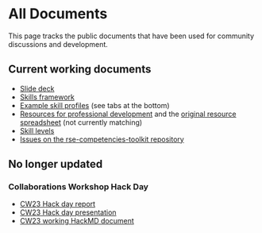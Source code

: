 # All Documents

This page tracks the public documents that have been used for community discussions and development.

## Current working documents

* [Slide deck](https://docs.google.com/presentation/d/10jG8FYFAyKD8FI_MNo9RTqFUHg4A9e5jB_iHpA_Ut3A/edit?usp=sharing)
* [Skills framework](./_data/skills.json)
* [Example skill
  profiles](https://docs.google.com/spreadsheets/d/1M8f9luJrc3w4rz4lD-cEpJUfi6qigh9PBk7Fm5sq_jQ/edit?usp=sharing) (see
  tabs at the bottom)
* [Resources for professional development](./_data/resources_list.csv)
and the [original resource
spreadsheet](https://docs.google.com/spreadsheets/d/1bHagH4hibAlPJ1inuaZMu-0tmNtjXoJeVPzGFwwWh0U/edit?usp=sharing) (not
currently matching)
* [Skill levels](https://github.com/RSEToolkit/rse-competencies-toolkit/blob/main/skill-levels.md)
* [Issues on the rse-competencies-toolkit repository](https://github.com/RSEToolkit/rse-competencies-toolkit/issues)

## No longer updated

### Collaborations Workshop Hack Day

* [CW23 Hack day report](https://docs.google.com/document/d/1ApTf8RcB86-RXrCJfCUMWDt6kRWSM0wVzBsPMCyhC8g)
* [CW23 Hack day presentation](https://docs.google.com/presentation/d/15RBtaJ4W5bUWV7aHrwV0wX7op7hewl3B-w7vj6wieHg/edit#slide=id.g1e2424db41c_2_0)
* [CW23 working HackMD document](https://hackmd.io/LwyTCm2LRwahi7yP8M7Brg?both)

